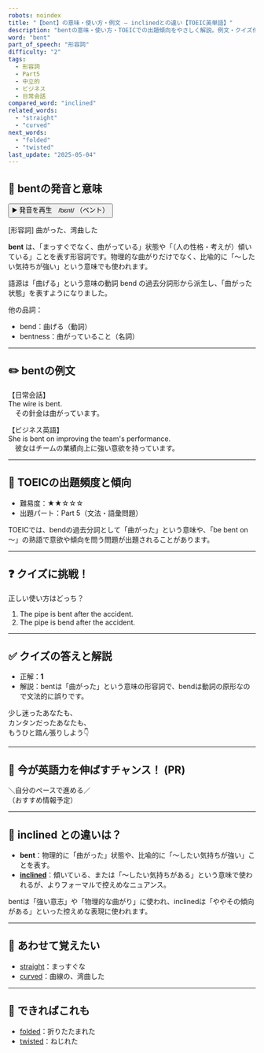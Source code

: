 ```yaml
---
robots: noindex
title: "【bent】の意味・使い方・例文 ― inclinedとの違い【TOEIC英単語】"
description: "bentの意味・使い方・TOEICでの出題傾向をやさしく解説。例文・クイズ付きでinclinedとの違いもわかりやすく学べます。"
word: "bent"
part_of_speech: "形容詞"
difficulty: "2"
tags:
  - 形容詞
  - Part5
  - 中立的
  - ビジネス
  - 日常会話
compared_word: "inclined"
related_words:
  - "straight"
  - "curved"
next_words:
  - "folded"
  - "twisted"
last_update: "2025-05-04"
---
```


## 🔰 bentの発音と意味

<button class="play-audio" onclick="playTTS('bent')">
  <span class="play-audio-main">
    ▶️ 発音を再生　/bɛnt/
  </span>
  <span class="play-audio-sub">
    （ベント）
  </span>
</button>

[形容詞] 曲がった、湾曲した

**bent** は、「まっすぐでなく、曲がっている」状態や「（人の性格・考えが）傾いている」ことを表す形容詞です。物理的な曲がりだけでなく、比喩的に「～したい気持ちが強い」という意味でも使われます。

語源は「曲げる」という意味の動詞 bend の過去分詞形から派生し、「曲がった状態」を表すようになりました。

他の品詞：  
- bend：曲げる（動詞）
- bentness：曲がっていること（名詞）

---

## ✏️ bentの例文

【日常会話】  
The wire is bent.  
　その針金は曲がっています。

【ビジネス英語】  
She is bent on improving the team's performance.  
　彼女はチームの業績向上に強い意欲を持っています。

---

## 🎯 TOEICの出題頻度と傾向

- 難易度：★★☆☆☆
- 出題パート：Part 5（文法・語彙問題）

TOEICでは、bendの過去分詞として「曲がった」という意味や、「be bent on ～」の熟語で意欲や傾向を問う問題が出題されることがあります。

---

## ❓ クイズに挑戦！

正しい使い方はどっち？

1. The pipe is bent after the accident.  
2. The pipe is bend after the accident.

---

## ✅ クイズの答えと解説

- 正解：**1**
- 解説：bentは「曲がった」という意味の形容詞で、bendは動詞の原形なので文法的に誤りです。

少し迷ったあなたも、  
カンタンだったあなたも、  
もうひと踏ん張りしよう👇️

---

## 🚀 今が英語力を伸ばすチャンス！ (PR)

<div class="info-center">
＼自分のペースで進める／<br>  
（おすすめ情報予定）
</div>

---

## 🤔  inclined との違いは？

- **bent**：物理的に「曲がった」状態や、比喩的に「～したい気持ちが強い」ことを表す。
- **[inclined](/inclined)**：傾いている、または「～したい気持ちがある」という意味で使われるが、よりフォーマルで控えめなニュアンス。

bentは「強い意志」や「物理的な曲がり」に使われ、inclinedは「ややその傾向がある」といった控えめな表現に使われます。

---

## 🧩 あわせて覚えたい

- [straight](/straight)：まっすぐな
- [curved](/curved)：曲線の、湾曲した

---

## 📖 できればこれも

- [folded](/folded)：折りたたまれた
- [twisted](/twisted)：ねじれた

<!-- cvid: aid04_bid43 -->

